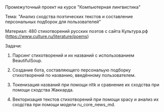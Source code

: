 Промежуточный проект на курсе "Компьютерная лингвистика"

Тема: "Анализ сходства поэтических текстов и составление персональных подборок для пользователей"

Материал: 480 стихотворений русских поэтов с сайта Культура.рф (https://www.culture.ru/literature/poems)

Задачи:

1. Парсинг стихотворений и их названий с использованием BeautifulSoup.

2. Создание бота, составляющего персональую подборку стихотворений по названию, введённому пользователем.

3. Токенизация названий при помощи nltk и сравнение их сходства при помощи сходства Жаккарда.

4. Векторизация текстов стихотворений при помощи spacy и анализ их сходства при помощи модели ru_core_news_md.
